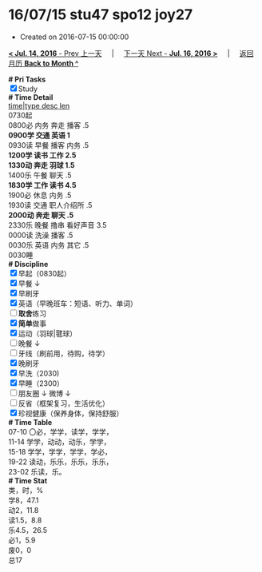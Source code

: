 # 16/07/15 stu47 spo12 joy27

- Created on 2016-07-15 00:00:00

[**< Jul. 14, 2016** - Prev 上一天](/lifelogs/2016/07/d14.md) &nbsp; &nbsp; | &nbsp; &nbsp; [下一天 Next - **Jul. 16, 2016 >**](/lifelogs/2016/07/d16.md) &nbsp; &nbsp; |  &nbsp; &nbsp; [返回月历 **Back to Month ^**](/lifelogs/2016/07/index.md)
<br/><div><b># Pri Tasks</b></div><div><input checked="true" type="checkbox"/>Study</div><div><b># Time Detail</b></div><div><u>time|type desc len</u></div><div>0730起</div><div>0800必 内务 奔走 播客 .5</div><div><b>0900学 交通 英语 1</b></div><div>0930读 早餐 播客 内务 .5</div><div><b>1200学 读书 工作 2.5</b></div><div><b>1330动 奔走 羽球 1.5</b></div><div>1400乐 午餐 聊天 .5</div><div><b>1830学 工作 读书 4.5</b></div><div>1900必 休息 内务 .5</div><div>1930读 交通 职人介绍所 .5</div><div><b>2000动 奔走 聊天 .5</b></div><div>2330乐 晚餐 撸串 看好声音 3.5</div><div>0000读 洗澡 播客 .5</div><div>0030乐 英语 内务 其它 .5</div><div>0030睡</div><div><b># Discipline</b></div><div><input checked="true" type="checkbox"/>早起（0830起）</div><div><input checked="true" type="checkbox"/>早餐 ↓</div><div><input checked="true" type="checkbox"/>早刷牙</div><div><input checked="true" type="checkbox"/>英语（早晚班车：短语、听力、单词）</div><div><input type="checkbox"/><b>取舍</b>练习</div><div><input checked="true" type="checkbox"/><b>简单</b>做事</div><div><input checked="true" type="checkbox"/>运动（羽球|毽球）</div><div><input type="checkbox"/>晚餐 ↓</div><div><input type="checkbox"/>牙线（刷前用，待购，待学）</div><div><input checked="true" type="checkbox"/>晚刷牙</div><div><input checked="true" type="checkbox"/>早洗（2030)</div><div><input checked="true" type="checkbox"/>早睡（2300）</div><div><input type="checkbox"/>朋友圈 ↓ 微博 ↓</div><div><input type="checkbox"/>反省（框架复习，生活优化）</div><div><input checked="true" type="checkbox"/>珍视健康（保养身体，保持舒服）</div><div><b># Time Table</b></div><div>07-10 〇必，学学，读学，学学，</div><div>11-14 学学，动动，动乐，学学，</div><div>15-18 学学，学学，学学，学必，</div><div>19-22 读动，乐乐，乐乐，乐乐，</div><div>23-02 乐读，乐。</div><div><b># Time Stat</b></div><div>类，时，%</div><div>学8，47.1</div><div>动2，11.8</div><div>读1.5，8.8</div><div>乐4.5，26.5</div><div>必1，5.9</div><div>废0，0</div><div>总17</div>
